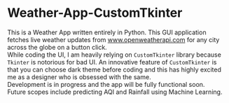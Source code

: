 # Weather-App-CustomTkinter
This is a Weather App written entirely in Python. This GUI application fetches live weather updates from www.openweatherapi.com for any city across the globe on a button click.</br>
While coding the UI, I am heavily relying on `CustomTkinter` library because `Tkinter` is notorious for bad UI. An innovative feature of `CustomTkinter` is that you can choose dark theme before coding and this has highly excited me as a designer who is obsessed with the same.</br>
Development is in progress and the app will be fully functional soon.</br>
Future scopes include predicting AQI and Rainfall using Machine Learning.
